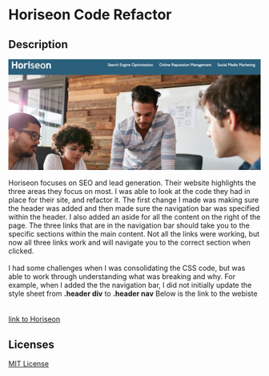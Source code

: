 # Horiseon Code Refactor
## Description
![Horiseon](https://raw.githubusercontent.com/ethomas22/Horiseon-Code-Refactor/main/assets/images/horiseon.png)
<br>

Horiseon focuses on SEO and lead generation.  Their website highlights the three areas they focus on most.
I was able to look at the code they had in place for their site, and refactor it.
The first change I made was making sure the header was added and then made sure the navigation bar was specified within the header. I also added an aside for all the content on the right of the page.  The three links that are in the navigation bar should take you to the specific sections within the main content.  Not all the links were working, but now all three links work and will navigate you to the correct section when clicked.
<br><br>
I had some challenges when I was consolidating the CSS code, but was able to work through understanding what was breaking and why.  For example, when I added the the navigation bar, I did not initially update the style sheet from **.header div** to **.header nav**
Below is the link to the webiste
<br><br>
<br>
[link to Horiseon](https://ethomas22.github.io/Horiseon-Code-Refactor/)
<br>
## Licenses
[MIT License](https://choosealicense.com/licenses/mit/#)
